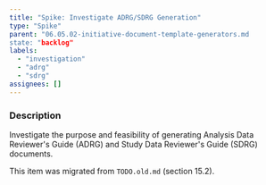 ```yaml
---
title: "Spike: Investigate ADRG/SDRG Generation"
type: "Spike"
parent: "06.05.02-initiative-document-template-generators.md
state: "backlog"
labels:
  - "investigation"
  - "adrg"
  - "sdrg"
assignees: []
---
```


### Description

Investigate the purpose and feasibility of generating Analysis Data Reviewer's Guide (ADRG) and Study Data Reviewer's Guide (SDRG) documents.

This item was migrated from `TODO.old.md` (section 15.2).
